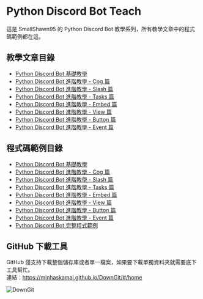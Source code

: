 # Python Discord Bot Teach
這是 SmallShawn95 的 Python Discord Bot 教學系列，所有教學文章中的程式碼範例都在這。

## 教學文章目錄
* [Python Discord Bot 基礎教學](https://hackmd.io/@smallshawn95/python_discord_bot_base)
* [Python Discord Bot 進階教學 - Cog 篇](https://hackmd.io/@smallshawn95/python_discord_bot_cog)
* [Python Discord Bot 進階教學 - Slash 篇](https://hackmd.io/@smallshawn95/python_discord_bot_slash)
* [Python Discord Bot 進階教學 - Tasks 篇](https://hackmd.io/@smallshawn95/python_discord_bot_tasks)
* [Python Discord Bot 進階教學 - Embed 篇](https://hackmd.io/@smallshawn95/python_discord_bot_embed)
* [Python Discord Bot 進階教學 - View 篇](https://hackmd.io/@smallshawn95/python_discord_bot_view)
* [Python Discord Bot 進階教學 - Button 篇](https://hackmd.io/@smallshawn95/python_discord_bot_button)
* [Python Discord Bot 進階教學 - Event 篇](https://hackmd.io/@smallshawn95/python_discord_bot_event)

## 程式碼範例目錄
* [Python Discord Bot 基礎教學](Base%20%E7%AF%87)
* [Python Discord Bot 進階教學 - Cog 篇](Cog%20%E7%AF%87)
* [Python Discord Bot 進階教學 - Slash 篇](Slash%20%E7%AF%87)
* [Python Discord Bot 進階教學 - Tasks 篇](Tasks%20%E7%AF%87)
* [Python Discord Bot 進階教學 - Embed 篇](Embed%20%E7%AF%87)
* [Python Discord Bot 進階教學 - View 篇](View%20%E7%AF%87)
* [Python Discord Bot 進階教學 - Button 篇](Button%20%E7%AF%87)
* [Python Discord Bot 進階教學 - Event 篇](Event%20%E7%AF%87)
* [Python Discord Bot 完整程式範例](%E5%AE%8C%E6%95%B4%E7%A8%8B%E5%BC%8F%E7%AF%84%E4%BE%8B)

## GitHub 下載工具
GitHub 僅支持下載整個儲存庫或者單一檔案，如果要下載單獨資料夾就需要底下工具幫忙。<br>
連結：https://minhaskamal.github.io/DownGit/#/home

![DownGit](https://github.com/smallshawn95/Python-Discord-Bot-Teach/assets/120244412/5229fb70-8990-4114-bed3-f71e9e7fdb33)
